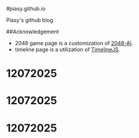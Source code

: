 #piasy.github.io

Piasy's github blog

##Acknowledgement
+  2048 game page is a customization of [2048-AI](https://github.com/shmundada93/2048-AI).
+  timeline page is a utilization of [TimelineJS](https://github.com/NUKnightLab/TimelineJS).
# 12072025
# 12072025
# 12072025
